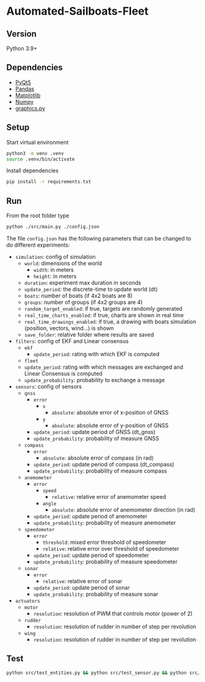 # Automated-Sailboats-Fleet

## Version
Python 3.9+

## Dependencies
- [PyQt5](https://pypi.org/project/PyQt5)
- [Pandas](https://pypi.org/project/pandas)
- [Matplotlib](https://pypi.org/project/matplotlib)
- [Numpy](https://pypi.org/project/numpy)
- [graphics.py](https://pypi.org/project/graphics.py)

## Setup
Start virtual environment
```bash
python3 -m venv .venv
source .venv/bin/activate
```
Install dependencies
```bash
pip install -r requirements.txt
```

## Run
From the root folder type
```bash
python ./src/main.py ./config.json
```
The file `config.json` has the following parameters that can be changed to do different experiments:
- `simulation`: config of simulation
  - `world`: dimensions of the world
    - `width`: in meters
    - `height`: in meters
  - `duration`: experiment max duration in seconds
  - `update_period`: the discrete-time to update world (dt)
  - `boats`: number of boats (if 4x2 boats are 8)
  - `groups`: number of groups (if 4x2 groups are 4)
  - `random_target_enabled`: if true, targets are randomly generated
  - `real_time_charts_enabled`: if true, charts are shown in real time
  - `real_time_drawings_enabled`: if true, a drawing with boats simulation (position, vectors, wind...) is shown
  - `save_folder`: relative folder where results are saved
- `filters`: config of EKF and Linear consensus
  - `ekf`
    -  `update_period`: rating with which EKF is computed
  -  `fleet`
    - `update_period`: rating with which messages are exchanged and Linear Consensus is computed
    - `update_probability`: probability to exchange a message
- `sensors`: config of sensors
  - `gnss`
    - `error`
      - `x`
        - `absolute`: absolute error of x-position of GNSS
      - `y`
        - `absolute`: absolute error of y-position of GNSS
    - `update_period`: update period of GNSS (dt_gnss)
    - `update_probability`: probability of measure GNSS
  - `compass`
    - `error`
      - `absolute`: absolute error of compass (in rad)
    - `update_period`: update period of compass (dt_compass)
    - `update_probability`: probability of measure compass
  - `anemometer`
    - `error`
      - `speed`
        - `relative`: relative error of anemometer speed
      - `angle`
        - `absolute`: absolute error of anemometer direction (in rad)
    - `update_period`: update period of anemometer
    - `update_probability`: probability of measure anemometer
  - `speedometer`
    - `error`
      - `threshold`: mixed error threshold of speedometer
      - `relative`: relative error over threshold of speedometer
    - `update_period`: update period of speedometer
    - `update_probability`: probability of measure speedometer
  - `sonar`
    - `error`
      - `relative`: relative error of sonar
    - `update_period`: update period of sonar
    - `update_probability`: probability of measure sonar
- `actuators`
  - `motor`
    - `resolution`: resolution of PWM that controls motor (power of 2)
  - `rudder`
    - `resolution`: resolution of rudder in number of step per revolution
  - `wing`
    - `resolution`: resolution of rudder in number of step per revolution

## Test
```bash
python src/test_entities.py && python src/test_sensor.py && python src/test_utils.py && python src/test_simulations.py
